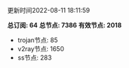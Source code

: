 更新时间2022-08-11 18:11:59

**总订阅: 64**
**总节点: 7386**
**有效节点: 2018**
- trojan节点: 85
- v2ray节点: 1650
- ss节点: 283
